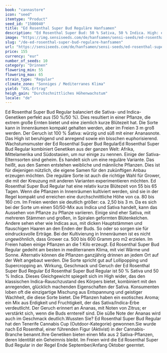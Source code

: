 ```yaml
---
book: "cannastore"
icon: "seed"
itemtype: "Product"
seed_id: "1500040"
title: "Ed Rosenthal Super Bud Reguläre Hanfsamen"
description: "Ed Rosenthal Super Bud: 50 % Sativa, 50 % Indica. High: entspannend, aber euphorisierend. Durchschnittlich groß; Aroma: Ananas."
image: "https://img.sensiseeds.com/de/hanfsamen/sensi-seeds/ed-rosenthal-super-bud-image.png"
slug: "/de-ed-rosenthal-super-bud-regulare-hanfsamen"
url: "https://sensiseeds.com/de/hanfsamen/sensi-seeds/ed-rosenthal-super-bud?a_aid=cannastore"
price: 155
currency: "eur"
number_of_seeds: 10
category: "Drinnen"
flowering_min: 55
flowering_max: 65
strain_type: "Regular"
climate_zone: "Sonniges / Mediterranes Klima"
yield: "XXL-Ertrag"
heigh_gain: "Durchschnittliches Höhenwachstum"
locale: "de"
---
```

Ed Rosenthal Super Bud Regular balanciert die Sativa- und Indica-Genetiken perfekt aus (50 %/50 %). Dies resultiert in einer Pflanze, die extrem große Ernten bietet und eine ziemlich kurze Blütezeit hat. Die Sorte kann in Innenräumen kompakt gehalten werden, aber im Freien 3 m groß werden. Der Geruch ist 100 % Sativa: würzig und süß mit einer Ananasnote. Das High ist beruhigend und anregend sowie ein bisschen euphorisierend. Wachstumsmuster der Ed Rosenthal Super Bud RegularEd Rosenthal Super Bud Regular kombiniert Genetiken aus der ganzen Welt: Afrika, Mittelamerika und Südostasien, um nur einige zu nennen. Einige der Sativa-Elternsorten sind geheim. Es handelt sich um eine reguläre Variante. Das heißt, aus den Samen entstehen weibliche und männliche Pflanzen. Dies ist für diejenigen nützlich, die eigene Samen für den zukünftigen Anbau erzeugen möchten. Die reguläre Sorte ist auch die richtige Wahl für Grower, die mit der Kreuzung mit anderen Varianten experimentieren möchten. Ed Rosenthal Super Bud Regular hat eine relativ kurze Blütezeit von 55 bis 65 Tagen. Wenn die Pflanzen in Innenräumen kultiviert werden, sind sie in der Regel kompakt und erreichen eine durchschnittliche Höhe von ca. 80 bis 160 cm. Im Freien werden sie deutlich größer: ca. 2,50 bis 3 m. Da es sich bei der Sorte um einen 50/50-Mix aus Indica und Sativa handelt, kann das Aussehen von Pflanze zu Pflanze variieren. Einige sind eher Sativa, mit mehreren Stämmen und großen, in Spiralen geformten Blütenkelchen. Andere sehen eher wie Indicas aus, mit dicken Hauptstämmen und flauschigen Haaren an den Enden der Buds. So oder so sorgen sie für eindrucksvolle Erträge. Bei der Kultivierung in Innenräumen ist es nicht ungewöhnlich, dass Grower ca. 500 bis 600 Gramm pro m2 erzielen. Im Freien haben einige Pflanzen an die 1 Kilo erzeugt. Ed Rosenthal Super Bud Regular gedeiht am besten in mediterranem Klima, mit viel Wärme und Sonne. Alternativ können die Pflanzen ganzjährig drinnen an jedem Ort auf der Welt angebaut werden. Die Sorte spricht gut auf Lollipopping und Supercropping an. Wirkung, Geschmack und Geruch der Ed Rosenthal Super Bud Regular Ed Rosenthal Super Bud Regular ist 50 % Sativa und 50 % Indica. Dieses Gleichgewicht spiegelt sich im High wider, das den klassischen Indica-Rauschzustand des Körpers bietet, kombiniert mit den anregenden, glücklich machenden Eigenschaften der Sativa. Konsumenten loben oft die einzigartige Mischung aus Entspannung und geistiger Wachheit, die diese Sorte bietet. Die Pflanzen haben ein exotisches Aroma; ein Mix aus Erdigkeit und Fruchtigkeit, der das Sativa/Indica-Erbe verdeutlicht. Der Geruch erinnert an Ananas, mit Noten von Zitrus; er verstärkt sich, wenn die Buds erntereif sind. Die süße Note der Ananas wird auch im Geschmack deutlich.Wussten Sie? Ed Rosenthal Super Bud Regular hat den Tenerife Cannabis Cup (Outdoor-Kategorie) gewonnen.Sie wurde nach Ed Rosenthal, einer führenden Figur (Aktivist) in der Cannabis-Branche benannt.Ihre Genetiken bieten einen Mix aus 2 Sativa-Pflanzen, deren Identität ein Geheimnis bleibt. Im Freien wird die Ed Rosenthal Super Bud Regular in der Regel Ende September/Anfang Oktober geerntet.

